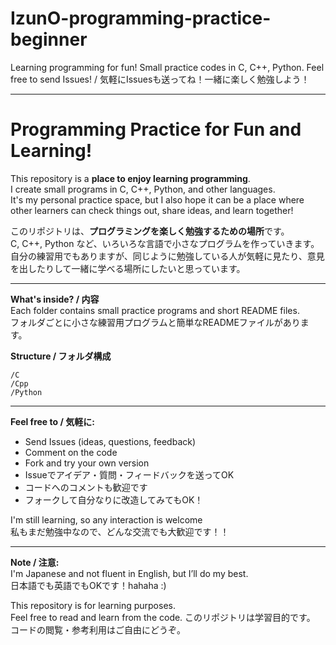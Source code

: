 # IzunO-programming-practice-beginner
Learning programming for fun! Small practice codes in C, C++, Python. Feel free to send Issues! / 気軽にIssuesも送ってね！一緒に楽しく勉強しよう！

---

# Programming Practice for Fun and Learning!

This repository is a **place to enjoy learning programming**.  
I create small programs in C, C++, Python, and other languages.  
It's my personal practice space, but I also hope it can be a place where other learners can check things out, share ideas, and learn together!  

このリポジトリは、**プログラミングを楽しく勉強するための場所**です。  
C, C++, Python など、いろいろな言語で小さなプログラムを作っていきます。  
自分の練習用でもありますが、同じように勉強している人が気軽に見たり、意見を出したりして一緒に学べる場所にしたいと思っています。  

---

**What's inside? / 内容**  
Each folder contains small practice programs and short README files.  
フォルダごとに小さな練習用プログラムと簡単なREADMEファイルがあります。  

 **Structure / フォルダ構成**
```
/C
/Cpp
/Python
```

---

**Feel free to / 気軽に:**  
- Send Issues (ideas, questions, feedback)  
- Comment on the code  
- Fork and try your own version  
- Issueでアイデア・質問・フィードバックを送ってOK  
- コードへのコメントも歓迎です  
- フォークして自分なりに改造してみてもOK！  

I'm still learning, so any interaction is welcome   
私もまだ勉強中なので、どんな交流でも大歓迎です！！

---

**Note / 注意:**  
I'm Japanese and not fluent in English, but I’ll do my best.  
日本語でも英語でもOKです！hahaha :)

This repository is for learning purposes.  
Feel free to read and learn from the code.
このリポジトリは学習目的です。  
コードの閲覧・参考利用はご自由にどうぞ。
